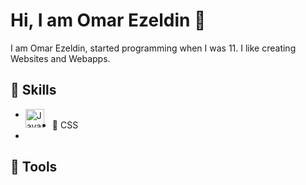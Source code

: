 # Hi, I am Omar Ezeldin 👋

I am Omar Ezeldin, started programming when I was 11. I like creating Websites and Webapps.

## 💪 Skills
- <img align="left" alt="Java" width="30px" style="padding-right:10px;" src="https://cdn.jsdelivr.net/gh/devicons/devicon/icons/java/java-original.svg"/>
- 🎨 CSS
- 

## 🔧 Tools






